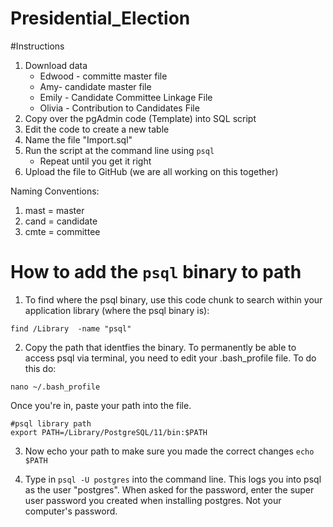 # Presidential_Election

#Instructions
1. Download data 
    - Edwood - committe master file 
    - Amy- candidate master file 
    - Emily - Candidate Committee Linkage File 
    - Olivia - Contribution to Candidates File 
 2. Copy over the pgAdmin code (Template) into SQL script 
 3. Edit the code to create a new table
 5. Name the file "Import.sql"
 4. Run the script at the command line using `psql`
    - Repeat until you get it right
 6. Upload the file to GitHub (we are all working on this together)

Naming Conventions:
1. mast = master
2. cand = candidate 
3. cmte = committee

# How to add the `psql` binary to path
1. To find where the psql binary, use this code chunk to search within your application library (where the psql binary is):
```{bash, eval=FALSE}
find /Library  -name "psql"
```

2. Copy the path that identfies the binary. To permanently be able to access psql via terminal, you need to edit your .bash_profile file. To do this do:

`nano ~/.bash_profile`

Once you're in, paste your path into the file.

```{bash, eval=FALSE}
#psql library path
export PATH=/Library/PostgreSQL/11/bin:$PATH
```

3. Now echo your path to make sure you made the correct changes
`echo $PATH`

4. Type in `psql -U postgres` into the command line. This logs you into psql as the user "postgres". When asked for the password, enter the super user password you created when installing postgres. Not your computer's password. 

